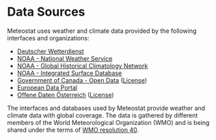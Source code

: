# Data Sources

Meteostat uses weather and climate data provided by the following interfaces and organizations:

* [Deutscher Wetterdienst](https://www.dwd.de/EN/ourservices/opendata/opendata.html)
* [NOAA - National Weather Service](https://www.weather.gov/)
* [NOAA - Global Historical Climatology Network](https://www.ncdc.noaa.gov/data-access/land-based-station-data/land-based-datasets/global-historical-climatology-network-ghcn)
* [NOAA - Integrated Surface Database](https://www.ncdc.noaa.gov/isd)
* [Government of Canada - Open Data](https://open.canada.ca/en/open-data) ([License](https://open.canada.ca/en/open-government-licence-canada))
* [European Data Portal](https://www.europeandataportal.eu/en)
* [Offene Daten Österreich](https://www.data.gv.at/) ([License](https://creativecommons.org/licenses/by/3.0/at/deed.en))

The interfaces and databases used by Meteostat provide weather and climate data with global coverage. The data is gathered by different members of the World Meteorological Organization (WMO) and is being shared under the terms of [WMO resolution 40](https://www.wmo.int/pages/prog/www/ois/Operational_Information/Publications/Congress/Cg_XII/res40_en.html).
